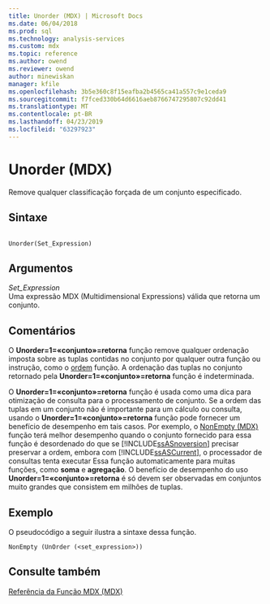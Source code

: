 ```yaml
---
title: Unorder (MDX) | Microsoft Docs
ms.date: 06/04/2018
ms.prod: sql
ms.technology: analysis-services
ms.custom: mdx
ms.topic: reference
ms.author: owend
ms.reviewer: owend
author: minewiskan
manager: kfile
ms.openlocfilehash: 3b5e360c8f15eafba2b4565ca41a557c9e1ceda9
ms.sourcegitcommit: f7fced330b64d6616aeb8766747295807c92dd41
ms.translationtype: MT
ms.contentlocale: pt-BR
ms.lasthandoff: 04/23/2019
ms.locfileid: "63297923"
---
```

# <a name="unorder-mdx"></a>Unorder (MDX)


  Remove qualquer classificação forçada de um conjunto especificado.  
  
## <a name="syntax"></a>Sintaxe  
  
```  
  
Unorder(Set_Expression)   
```  
  
## <a name="arguments"></a>Argumentos  
 *Set_Expression*  
 Uma expressão MDX (Multidimensional Expressions) válida que retorna um conjunto.  
  
## <a name="remarks"></a>Comentários  
 O **Unorder=1=«conjunto»=retorna** função remove qualquer ordenação imposta sobre as tuplas contidas no conjunto por qualquer outra função ou instrução, como o [ordem](../mdx/order-mdx.md) função. A ordenação das tuplas no conjunto retornado pela **Unorder=1=«conjunto»=retorna** função é indeterminada.  
  
 O **Unorder=1=«conjunto»=retorna** função é usada como uma dica para otimização de consulta para o processamento de conjunto. Se a ordem das tuplas em um conjunto não é importante para um cálculo ou consulta, usando o **Unorder=1=«conjunto»=retorna** função pode fornecer um benefício de desempenho em tais casos. Por exemplo, o [NonEmpty (MDX)](../mdx/nonempty-mdx.md) função terá melhor desempenho quando o conjunto fornecido para essa função é desordenado do que se [!INCLUDE[ssASnoversion](../includes/ssasnoversion-md.md)] precisar preservar a ordem, embora com [!INCLUDE[ssASCurrent](../includes/ssascurrent-md.md)], o processador de consultas tenta executar Essa função automaticamente para muitas funções, como **soma** e **agregação**. O benefício de desempenho do uso **Unorder=1=«conjunto»=retorna** é só devem ser observadas em conjuntos muito grandes que consistem em milhões de tuplas.  
  
## <a name="example"></a>Exemplo  
 O pseudocódigo a seguir ilustra a sintaxe dessa função.  
  
```  
NonEmpty (UnOrder (<set_expression>))  
```  
  
## <a name="see-also"></a>Consulte também  
 [Referência da Função MDX &#40;MDX&#41;](../mdx/mdx-function-reference-mdx.md)  
  
  
